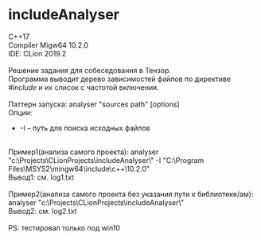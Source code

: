 # includeAnalyser
C++17 <br>
Compiler Migw64 10.2.0<br>
IDE: CLion 2019.2<br>
<br>
Решение задания для собеседования в Тензор.<br>
Программа выводит дерево зависимостей файлов по директиве *#include* и их список с частотой включения.<br>
<br>
Паттерн запуска: analyser "sources path" [options]<br>
Опции:
* -I – путь для поиска исходных файлов 
<br>
Пример1(анализа самого проекта):   analyser "c:\Projects\CLionProjects\includeAnalyser\" -I "C:\Program Files\MSYS2\mingw64\include\c++\10.2.0"<br>
Вывод1: см. log1.txt<br>
<br>
Пример2(анализа самого проекта без указания пути к библиотеке/ам):   analyser "c:\Projects\CLionProjects\includeAnalyser\"<br>
Вывод2: см. log2.txt<br>
<br>
PS: тестировал только под win10
